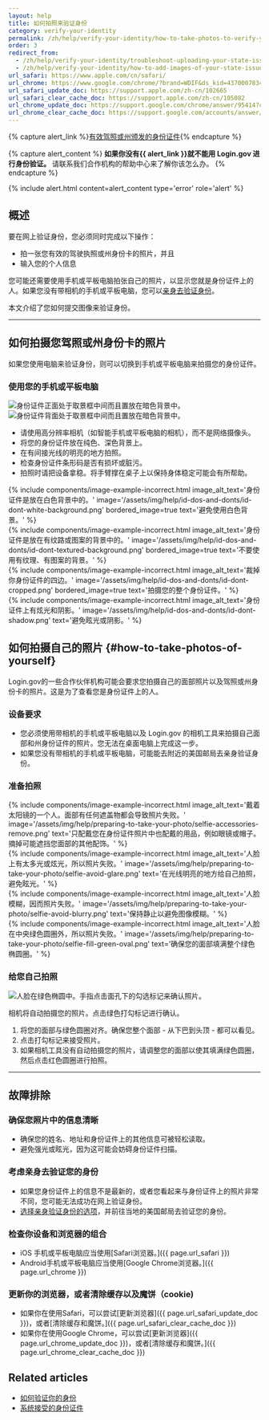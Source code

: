 ```yaml
---
layout: help
title: 如何拍照来验证身份
category: verify-your-identity
permalink: /zh/help/verify-your-identity/how-to-take-photos-to-verify-your-identity/
order: 3
redirect_from: 
  - /zh/help/verify-your-identity/troubleshoot-uploading-your-state-issued-id/
  - /zh/help/verify-your-identity/how-to-add-images-of-your-state-issued-id/
url_safari: https://www.apple.com/cn/safari/
url_chrome: https://www.google.com/chrome/?brand=WDIF&ds_kid=43700078347700321&gad_source=1&gclid=CjwKCAjww_iwBhApEiwAuG6ccAvZWVPqrBawjLCJp6uWvrMplezDwWVR7AnWXZhu-4He4V3oXJBOrRoCtTwQAvD_BwE&gclsrc=aw.ds&hl=zh-cn
url_safari_update_doc: https://support.apple.com/zh-cn/102665
url_safari_clear_cache_doc: https://support.apple.com/zh-cn/105082
url_chrome_update_doc: https://support.google.com/chrome/answer/95414?co=GENIE.Platform%3DDesktop&hl=zh-Hans
url_chrome_clear_cache_doc: https://support.google.com/accounts/answer/32050?co=GENIE.Platform%3DAndroid&oco=1&hl=zh-Hans
---
```


{% capture alert_link %}<a href="/zh/help/verify-your-identity/accepted-identification-documents/">有效驾照或州颁发的身份证件</a>{% endcapture %}

{% capture alert_content %}
  <strong>
    如果你没有{{ alert_link }}就不能用 Login.gov 进行身份验证。
  </strong>
  请联系我们合作机构的帮助中心来了解你该怎么办。
{% endcapture %}

{%
  include alert.html
  content=alert_content
  type='error'
  role='alert'
%}

## 概述

要在网上验证身份，您必须同时完成以下操作：
 
* 拍一张您有效的驾驶执照或州身份卡的照片，并且
* 输入您的个人信息

您可能还需要使用手机或平板电脑拍张自己的照片，以显示您就是身份证件上的人。如果您没有带相机的手机或平板电脑，您可以[亲身去验证身份](/zh/help/verify-your-identity/verify-your-identity-in-person/)。

本文介绍了您如何提交图像来验证身份。

---

## 如何拍摄您驾照或州身份卡的照片

如果您使用电脑来验证身份，则可以切换到手机或平板电脑来拍摄您的身份证件。

### 使用您的手机或平板电脑

<div class="grid-row grid-gap">
  <div class="tablet:grid-col">
    <img alt="身份证件正面处于取景框中间而且置放在暗色背景中。" src="{{ site.baseurl }}/assets/img/help/id-dos-and-donts/id-do-front.png" />
  </div>
  <div class="tablet:grid-col">
    <img alt="身份证件背面处于取景框中间而且置放在暗色背景中。" src="{{ site.baseurl }}/assets/img/help/id-dos-and-donts/id-do-back.png" />
  </div>
</div>

* 请使用高分辨率相机（如智能手机或平板电脑的相机），而不是网络摄像头。
* 将您的身份证件放在纯色、深色背景上。
* 在有间接光线的明亮的地方拍照。
* 检查身份证件条形码是否有损坏或脏污。
* 拍照时请把设备拿稳。将手臂撑在桌子上以保持身体稳定可能会有所帮助。

<div class="grid-row grid-gap">
  <div class="tablet:grid-col">
    {%
      include components/image-example-incorrect.html
      image_alt_text='身份证件是放在白色背景中的。'
      image='/assets/img/help/id-dos-and-donts/id-dont-white-background.png'
      bordered_image=true
      text='避免使用白色背景。'
    %}
  </div>
  <div class="tablet:grid-col">
    {%
      include components/image-example-incorrect.html
      image_alt_text='身份证件是放在有纹路或图案的背景中的。'
      image='/assets/img/help/id-dos-and-donts/id-dont-textured-background.png'
      bordered_image=true
      text='不要使用有纹理、有图案的背景。'
    %}
  </div>
</div>
<div class="grid-row grid-gap">
  <div class="tablet:grid-col">
    {%
      include components/image-example-incorrect.html
      image_alt_text='裁掉你身份证件的四边。'
      image='/assets/img/help/id-dos-and-donts/id-dont-cropped.png'
      bordered_image=true
      text='拍摄您的整个身份证件。'
    %}
  </div>
  <div class="tablet:grid-col">
    {%
      include components/image-example-incorrect.html
      image_alt_text='身份证件上有炫光和阴影。'
      image='/assets/img/help/id-dos-and-donts/id-dont-shadow.png'
      text='避免眩光或阴影。'
    %}
  </div>
</div>

## 如何拍摄自己的照片 {#how-to-take-photos-of-yourself}

Login.gov的一些合作伙伴机构可能会要求您拍摄自己的面部照片以及驾照或州身份卡的照片。这是为了查看您是身份证件上的人。

### 设备要求

* 您必须使用带相机的手机或平板电脑以及 Login.gov 的相机工具来拍摄自己面部和州身份证件的照片。您无法在桌面电脑上完成这一步。
* 如果您没有带相机的手机或平板电脑，可能能去附近的美国邮局去亲身验证身份。

### 准备拍照

<div class="grid-row grid-gap">
  <div class="tablet:grid-col">
    {%
      include components/image-example-incorrect.html
      image_alt_text='戴着太阳镜的一个人。面部有任何遮盖物都会导致照片失败。'
      image='/assets/img/help/preparing-to-take-your-photo/selfie-accessories-remove.png'
      text='只配戴您在身份证件照片中也配戴的用品，例如眼镜或帽子。摘掉可能遮挡您面部的其他配饰。'
    %}
  </div>
  <div class="tablet:grid-col">
    {%
      include components/image-example-incorrect.html
      image_alt_text='人脸上有太多光或炫光，所以照片失败。'
      image='/assets/img/help/preparing-to-take-your-photo/selfie-avoid-glare.png'
      text='在光线明亮的地方给自己拍照，避免眩光。'
    %}
  </div>
</div>
<div class="grid-row grid-gap">
  <div class="tablet:grid-col">
    {%
      include components/image-example-incorrect.html
      image_alt_text='人脸模糊，因而照片失败。'
      image='/assets/img/help/preparing-to-take-your-photo/selfie-avoid-blurry.png'
      text='保持静止以避免图像模糊。'
    %}
  </div>
  <div class="tablet:grid-col">
    {%
      include components/image-example-incorrect.html
      image_alt_text='人脸在中央绿色圆圈外，所以照片失败。'
      image='/assets/img/help/preparing-to-take-your-photo/selfie-fill-green-oval.png'
      text='确保您的面部填满整个绿色椭圆圈。'
    %}
  </div>
</div>

### 给您自己拍照
<div class="grid-row grid-gap margin-bottom-2">
  <div class="tablet:grid-col">
    <img alt="人脸在绿色椭圆中。手指点击面孔下的勾选标记来确认照片。" src="{{ site.baseurl }}/assets/img/help/preparing-to-take-your-photo/selfie-do-checkmark.png" />
  </div>
</div>

相机将自动拍摄您的照片。点击绿色打勾标记进行确认。

1. 将您的面部与绿色圆圈对齐。确保您整个面部 - 从下巴到头顶 - 都可以看见。
2. 点击打勾标记来接受照片。
3. 如果相机工具没有自动拍摄您的照片，请调整您的面部以使其填满绿色圆圈，然后点击红色圆圈进行拍照。

---

## 故障排除

### 确保您照片中的信息清晰
* 确保您的姓名、地址和身份证件上的其他信息可被轻松读取。
* 避免强光或眩光，因为这可能会妨碍身份证件扫描。

### 考虑亲身去验证您的身份
* 如果您身份证件上的信息不是最新的，或者您看起来与身份证件上的照片非常不同，您可能无法成功在网上验证身份。
* [选择亲身验证身份的选项](/zh/help/verify-your-identity/verify-your-identity-in-person/)，并前往当地的美国邮局去验证您的身份。

### 检查你设备和浏览器的组合
* iOS 手机或平板电脑应当使用[Safari浏览器。]({{ page.url_safari }})
* Android手机或平板电脑应当使用[Google Chrome浏览器。]({{ page.url_chrome }})

### 更新你的浏览器，或者清除缓存以及魔饼（cookie)
* 如果你在使用Safari，可以尝试[更新浏览器]({{ page.url_safari_update_doc }})，或者[清除缓存和魔饼。]({{ page.url_safari_clear_cache_doc }})
* 如果你在使用Google Chrome，可以尝试[更新浏览器]({{ page.url_chrome_update_doc }})，或者[清除缓存和魔饼。]({{ page.url_chrome_clear_cache_doc }})

## Related articles

* [如何验证你的身份](/zh/help/verify-your-identity/how-to-verify-your-identity/)
* [系统接受的身份证件](/zh/help/verify-your-identity/accepted-identification-documents/)
